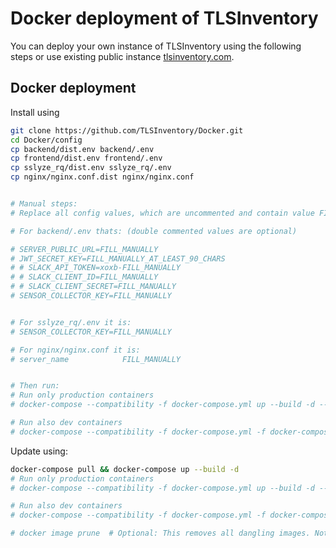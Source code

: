 # Docker deployment of TLSInventory

You can deploy your own instance of TLSInventory using the following steps or use existing public instance [tlsinventory.com](https://tlsinventory.com).

## Docker deployment

Install using
```bash
git clone https://github.com/TLSInventory/Docker.git
cd Docker/config
cp backend/dist.env backend/.env
cp frontend/dist.env frontend/.env
cp sslyze_rq/dist.env sslyze_rq/.env
cp nginx/nginx.conf.dist nginx/nginx.conf


# Manual steps:
# Replace all config values, which are uncommented and contain value FILL_MANUALY

# For backend/.env thats: (double commented values are optional)

# SERVER_PUBLIC_URL=FILL_MANUALLY
# JWT_SECRET_KEY=FILL_MANUALLY_AT_LEAST_90_CHARS
# # SLACK_API_TOKEN=xoxb-FILL_MANUALLY
# # SLACK_CLIENT_ID=FILL_MANUALLY
# # SLACK_CLIENT_SECRET=FILL_MANUALLY
# SENSOR_COLLECTOR_KEY=FILL_MANUALLY


# For sslyze_rq/.env it is:
# SENSOR_COLLECTOR_KEY=FILL_MANUALLY

# For nginx/nginx.conf it is:
# server_name            FILL_MANUALLY


# Then run:
# Run only production containers
# docker-compose --compatibility -f docker-compose.yml up --build -d --remove-orphans

# Run also dev containers
# docker-compose --compatibility -f docker-compose.yml -f docker-compose.dev-tooling.yml up --build -d --remove-orphans
```


Update using:
```bash
docker-compose pull && docker-compose up --build -d
# Run only production containers
# docker-compose --compatibility -f docker-compose.yml up --build -d --remove-orphans

# Run also dev containers
# docker-compose --compatibility -f docker-compose.yml -f docker-compose.dev-tooling.yml up --build -d --remove-orphans

# docker image prune  # Optional: This removes all dangling images. Not just the ones from this project.
```
